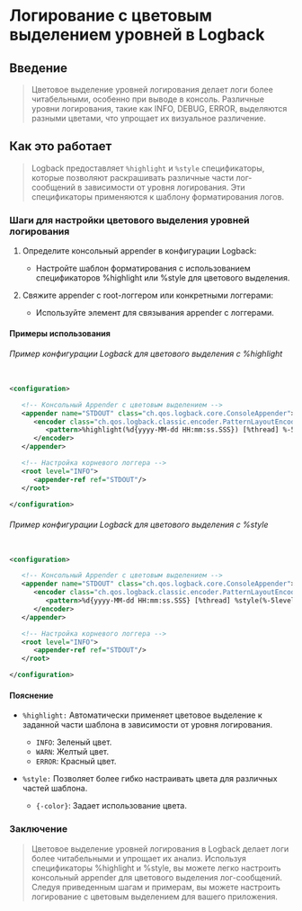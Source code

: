 # Логирование с цветовым выделением уровней в Logback

## Введение

> Цветовое выделение уровней логирования делает логи более читабельными, особенно при выводе в консоль.
> Различные уровни логирования, такие как INFO, DEBUG, ERROR, выделяются разными цветами, что упрощает их визуальное различение.

## Как это работает

> Logback предоставляет `%highlight` и `%style` спецификаторы, которые позволяют раскрашивать различные части лог-сообщений в зависимости от уровня логирования.
> Эти спецификаторы применяются к шаблону форматирования логов.

### Шаги для настройки цветового выделения уровней логирования

1. Определите консольный appender в конфигурации Logback:
   * Настройте шаблон форматирования с использованием спецификаторов %highlight или %style для цветового выделения.

2. Свяжите appender с root-логгером или конкретными логгерами:
   * Используйте элемент <appender-ref ref="AppenderName" /> для связывания appender с логгерами.

#### Примеры использования

###### Пример конфигурации Logback для цветового выделения с %highlight

```xml

<configuration>

   <!-- Консольный Appender с цветовым выделением -->
   <appender name="STDOUT" class="ch.qos.logback.core.ConsoleAppender">
      <encoder class="ch.qos.logback.classic.encoder.PatternLayoutEncoder">
         <pattern>%highlight(%d{yyyy-MM-dd HH:mm:ss.SSS}) [%thread] %-5level %logger{36} - %msg%n</pattern>
      </encoder>
   </appender>

   <!-- Настройка корневого логгера -->
   <root level="INFO">
      <appender-ref ref="STDOUT"/>
   </root>

</configuration>
```

###### Пример конфигурации Logback для цветового выделения с %style

```xml

<configuration>

   <!-- Консольный Appender с цветовым выделением -->
   <appender name="STDOUT" class="ch.qos.logback.core.ConsoleAppender">
      <encoder class="ch.qos.logback.classic.encoder.PatternLayoutEncoder">
         <pattern>%d{yyyy-MM-dd HH:mm:ss.SSS} [%thread] %style(%-5level){-color} %logger{36} - %msg%n</pattern>
      </encoder>
   </appender>

   <!-- Настройка корневого логгера -->
   <root level="INFO">
      <appender-ref ref="STDOUT"/>
   </root>

</configuration>
```

#### Пояснение

- `%highlight:` Автоматически применяет цветовое выделение к заданной части шаблона в зависимости от уровня логирования.
   * `INFO`: Зеленый цвет.
   * `WARN`: Желтый цвет.
   * `ERROR`: Красный цвет.

- `%style:` Позволяет более гибко настраивать цвета для различных частей шаблона.
   * `{-color}`: Задает использование цвета.

### Заключение

> Цветовое выделение уровней логирования в Logback делает логи более читабельными и упрощает их анализ.
> Используя спецификаторы %highlight и %style, вы можете легко настроить консольный appender для цветового выделения лог-сообщений.
> Следуя приведенным шагам и примерам, вы можете настроить логирование с цветовым выделением для вашего приложения.
